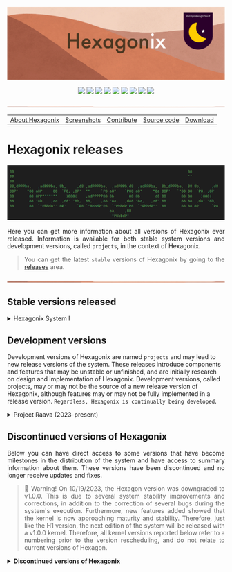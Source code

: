 <!-- Vamos adicionar o logotipo do sistema -->

<p align="center">
<img src="https://github.com/hexagonix/Doc/blob/main/Img/banner.png">
</p>

<div align="center">

![](https://img.shields.io/github/license/hexagonix/hexagonix.svg)
![](https://img.shields.io/github/stars/hexagonix/hexagonix.svg)
![](https://img.shields.io/github/issues/hexagonix/hexagonix.svg)
![](https://img.shields.io/github/issues-closed/hexagonix/hexagonix.svg)
![](https://img.shields.io/github/issues-pr/hexagonix/hexagonix.svg)
![](https://img.shields.io/github/issues-pr-closed/hexagonix/hexagonix.svg)
![](https://img.shields.io/github/downloads/hexagonix/hexagonix/total.svg)
![](https://img.shields.io/github/release/hexagonix/hexagonix.svg)
[![](https://img.shields.io/twitter/follow/hexagonixOS.svg?style=social&label=Follow%20%40HexagonixOS)](https://twitter.com/hexagonixOS)

</div>

<!-- Vai funcionar como <hr> -->

<img src="https://github.com/hexagonix/Doc/blob/main/Img/hr.png" width="100%" height="2px" />

<table align="center">
<tr>
<td><a href="https://github.com/hexagonix/Doc/blob/main/Hexagonix/Hexagonix.en.md">About Hexagonix</a></td>
<td><a href="https://github.com/hexagonix/Doc/blob/main/Hexagonix/Hexagonix.en.md#-screenshots">Screenshots</a></td>
<td><a href="https://github.com/hexagonix/Doc/blob/main/Hexagonix/Hexagonix.pt.md#contribuir-e-reportar-erros">Contribute</a></td>
<td><a href="https://github.com/hexagonix/src">Source code</a></td>
<td><a href="https://github.com/hexagonix/Doc/blob/main/Hexagonix/README.pt.md">Download</a></td>
</tr>
</table>

# Hexagonix releases

<div align="center">

<img src="https://github.com/hexagonix/Doc/blob/main/Img/HexagonixSourceHeader.png">

</div>

<div align="justify">

Here you can get more information about all versions of Hexagonix ever released. Information is available for both stable system versions and development versions, called `projects`, in the context of Hexagonix.

> You can get the latest `stable` versions of Hexagonix by going to the [releases](https://github.com/hexagonix/hexagonix/releases) area.

</div>

<!-- Vai funcionar como <hr> -->

<img src="https://github.com/hexagonix/Doc/blob/main/Img/hr.png" width="100%" height="2px" />

## Stable versions released

<details title="Hexagonix System I" align='left'>
<br>
<summary align='left'>Hexagonix System I</summary>

<div align="justify">

</div>

</details>

## Development versions

Development versions of Hexagonix are named `projects` and may lead to new release versions of the system. These releases introduce components and features that may be unstable or unfinished, and are initially research on design and implementation of Hexagonix. Development versions, called projects, may or may not be the source of a new release version of Hexagonix, although features may or may not be fully implemented in a release version. `Regardless, Hexagonix is ​​continually being developed`.

<details title="Project Raava" align='left'>
<br>
<summary align='left'>Project Raava (2023-present)</summary>

<div align="justify">

Project Raava is a fork of Hexagonix H2 Release 2 (CURRENT branch), which aims to develop the next stable release of the system, version H3 (no release schedule defined - the release may not occur in 2023). For this, the system starts from:

- Hexagon based in early v1.3.6 (version 1.3 revision 6);
- Base of Hexagonix H2 Release 2 (H2R2): H2-CURRENT+290320231532;
- Hexagon v1.3.7 (version 1.3 revision 7) - 05/20/2023;

</div>

</details>

## Discontinued versions of Hexagonix

<div align="justify">

Below you can have direct access to some versions that have become milestones in the distribution of the system and have access to summary information about them. These versions have been discontinued and no longer receive updates and fixes.

> :construction: Warning! On 10/19/2023, the Hexagon version was downgraded to v1.0.0. This is due to several system stability improvements and corrections, in addition to the correction of several bugs during the system's execution. Furthermore, new features added showed that the kernel is now approaching maturity and stability. Therefore, just like the H1 version, the next edition of the system will be released with a v1.0.0 kernel. Therefore, all kernel versions reported below refer to a numbering prior to the version rescheduling, and do not relate to current versions of Hexagon.

</div>

<details title="Discontinued versions of Hexagonix" align='left'>
<br>
<summary align='left'><strong>Discontinued versions of Hexagonix</strong></summary>

<div align="justify">

<details title="Hexagonix H1" align='left'>
<br>
<summary align='left'><strong>Hexagonix H1</strong></summary>

<div align="justify">

This is the first extensively tested and marked stable version of the system. Hexagonix H1 is also the basis of Andromeda H1. Many improvements have been made since previous versions of the system, which used series of numbers to identify versions. Version 1.2-beta, in the previous numbering, was improved and served as the basis for the development of the most stable version to date, the H1 version, the public release of the system. You can get that release [here](https://github.com/hexagonix/hexagonix/releases/tag/H1). This version will continue to be improved and changes will be made available continuously.
  
</div>

<details title="Hexagonix H1 R1 (Caladan)" align='left'>
<br>
<summary align='left'>Hexagonix H1 R1 (Caladan)</summary>

<div align="justify">

Hexagonix H1 R1 (codenamed Caladan) is the first patch pack for the H1 version of Hexagonix. Many improvements have been made to various Hexagonix Unix utilities, as well as enhancements and fixes have been made to the Andromeda userland. Hexagon has been updated to version 9.3, with many bug fixes, stability improvements, increased performance and smaller memory footprint, as well as fixed support for PS/2 mice (and USB via PS/2 emulation) and other devices. Go to the [releases](https://github.com/hexagonix/hexagonix/releases) area and look for version H1 R1.

</div>

</details>

<details title="Hexagonix H1 R2 (Caladan)" align='left'>
<br>
<summary align='left'>Hexagonix H1 R2 (Caladan)</summary>

<div align="justify">

Second update package for Hexagonix/Andromeda version H1, which includes:

- Kernel Hexagon v9.4A;
- Improvements in several Hexagonix utilities;
- Improvements in various Andromeda utilities;

Several runtime failures have been identified in various Andromeda utilities that have been fixed in this release. Updates were also added to Hexagon, decreasing memory pressure and targeting errors identified during system execution. The system manuals have also been updated, as well as the naming used in a number of utilities. From now on, the next H1 version update will focus on improvements and adding new features. Go to the [releases](https://github.com/hexagonix/hexagonix/releases) area and look for the H1 R2 version.

</div>

</details>

<details title="Hexagonix H1 R3 (Duna)" align='left'>
<br>
<summary align='left'>Hexagonix H1 R3 (Duna)</summary>

<div align="justify">

Final release of the H1 version of the system. This is the release analogous to a 1.0 version of the software. To this end, the internal version numbers of several system components have been changed to celebrate this milestone. Hexagon now identifies itself as in version 1.0, as well as other components. The version has been extensively tested and is stable. The H1 R3 release includes:

- Kernel Hexagon v1.0;
- General fixes in various Hexagonix and Andromeda utilities;
- Improvements in the system libraries;
- Stability fixes in various utilities;
- Improvements in Andromeda Settings;

Go to the [releases](https://github.com/hexagonix/hexagonix/releases) area and look for version H1 R3.

</div>

</details>

<details title="Hexagonix H1 R4 (Vega)" align='left'>
<br>
<summary align='left'>Hexagonix H1 R4 (Vega)</summary>

<div align="justify">

System-wide bug fixes and improvements.

- General fixes in various Hexagonix and Andromeda utilities;
- Improvements in the system libraries;
- Stability fixes in various utilities;
- Improvements in Andromeda Settings;

</div>

</details>

<details title="Hexagonix H1 R5 (Orion)" align='left'>
<br>
<summary align='left'>Hexagonix H1 R5 (Orion)</summary>

<div align="justify">

This system update fixes several bugs in the system, including issues encountered when booting on physical machines and in virtualized environments on HBoot and Hexagon.

- Kernel Hexagon v1.1;
- General fixes in various Hexagonix and Andromeda utilities;
- Improvements in the system libraries;
- Stability fixes in various utilities;
- Improvements in Andromeda Settings;

</div>

</details>

<!-- Vai funcionar como <hr> -->

<img src="https://github.com/hexagonix/Doc/blob/main/Img/hr.png" width="100%" height="2px" />

</details>

<details title="Hexagonix H2" align='left'>
<br>
<summary align='left'><strong>Hexagonix H2</strong></summary>

<details title="Hexagonix H2 (development versions)" align='left'>
<br>
<summary align='left'>Hexagonix H2 (development versions)</summary>

<details title="Hexagonix H2-dev.beta1" align='left'>
<br>
<summary align='left'>Hexagonix H2-dev.beta1</summary>

<div align="justify">

The development version, H2 (codenamed Vita Nova), is the next version of Hexagonix. So far, the changes and improvements over the Hexagonix H1-R6 are:

- Kernel Hexagon v1.1.2;
- Fusion of the Hexagonix and Andromeda distributions into a single distribution;
- Removal of file extension for system binaries;
- Adding license terms to the system image;
- Improvements in Unix utilities and Hexagonix-Andromeda apps (old Andromeda applications);
- Hexagon Boot v0.3 (incompatible with H1 version).

</div>

</details>

<details title="Hexagonix H2-dev.beta4" align='left'>
<br>
<summary align='left'>Hexagonix H2-dev.beta4</summary>

<div align="justify">

- Deep change in the Unix atop utility;
- Renamed atop to htop;
- Improvements in the logind daemon;
- Font hint renamed to Avatar;
- Removal of Unix.sh file from libasm;
- Constants from Unix.s moved to Unix man utility.

</div>

</details>

<details title="Hexagonix H2-dev.beta5" align='left'>
<br>
<summary align='left'>Hexagonix H2-dev.beta5</summary>

<div align="justify">

- Hexagon emergency fix (v1.1.7) due to memory leak issues when requesting device restart (affects versions H2-dev.beta1 to H2-dev.beta4);
- init v2.0, with support to run multiple services in list.
- Disabling "modern" login mode in logind. The default login interface follows that seen on Unix-like systems (FreeBSD as a major inspiration);
- General improvements to the following Unix utilities:
  - [x] login;
  - [x] energia;
  - [x] htop;
  - [X] man;
  - [x] su;
  - [x] top;
  - [x] uname;
- Tests run to verify proper system operation (no new issues found).

</div>

</details>

<details title="Hexagonix H2-dev.beta6" align='left'>
<br>
<summary align='left'>Hexagonix H2-dev.beta6</summary>

<div align="justify">

The H2-dev.beta6 version came to standardize a number of Hexagonix services, as well as enforce compliance in system fonts and comments. Most of the changes in this version are not visible to the user, but they are important to guarantee the stability of the system. See the most important changes:

* Improvements in the messages of the system utilities, especially in error messages;
* Fixes in the following system utilities:
  - [x] DOSsh;
  - [x] init;
  - [x] su;
  - [x] login;
* A definition error in su could lead to the utility crashing or not working, since it would try to load the default shell (sh) with the name sh.app;
* Complete removal of references to Andromeda, since the distribution was merged into Hexagonix (see Hexagonix H2-dev.beta1). Removal took place at:
  - Name of functions;
  - Name of variables and constants;
  - Comments;
* Improved manual pages for all utilities;
* Improved Hexagon online documentation;
* Changed the version name from "Vita Nova" to "VitaNova", preventing issues when checking the hostname generated during system build;
* Changed the formatting of the init services declaration.

- [x] Release date: 28/11/2022 (dd/mm/yyyy)

</div>

</details>

<details title="Hexagonix H2-dev.beta7" align='left'>
<br>
<summary align='left'>Hexagonix H2-dev.beta7</summary>

<div align="justify">

Translation of messages from Unix utilities into English.

- [x] Release date: 30/11/2022 (dd/mm/yyyy)

</div>

</details>

<details title="Hexagonix H2-dev.beta8" align='left'>
<br>
<summary align='left'>Hexagonix H2-dev.beta8</summary>

<div align="justify">

* Messages from Andromeda-Hexagonix utilities and HBoot translated into English;
* Hexagon messages translated into English;

> It is worth noting that the names of functions, as well as comments in files that make up the system, will remain in Portuguese at this time.

- [x] Release date: 04/12/2022 (dd/mm/yyyy)

</div>

</details>

<!-- Vai funcionar como <hr> -->

<img src="https://github.com/hexagonix/Doc/blob/main/Img/hr.png" width="100%" height="2px" />

</details>

<details title="Hexagonix H2 Release 1" align='left'>
<br>
<summary align='left'>Hexagonix H2 Release 1</summary>

Consolidation of development versions, with:

- Hexagon kernel v1.2.5;
- HBoot v0.4 (incompatible with Hexagonix H1 to H1-R6);
- Fusion of Hexagonix and Andromeda distributions into a single distribution;
- File extension removal for system binaries;
- Addition of license terms in the system image;
- Improvements in Unix utilities and Hexagonix-Andromeda (old Andromeda applications);
- Deep change in the Unix atop utility;
- Renamed atop to htop;
- Improvements in the logind daemon;
- Font hint renamed to Avatar;
- Utility init v2.0, with support to run multiple services in list.
- Disabling "modern" login mode in logind. The default login interface follows that seen on Unix-like systems (FreeBSD as a major inspiration);
- General improvements to the following Unix utilities:
  - [x] login;
  - [x] energia;
  - [x] htop;
  - [x] man;
  - [x] su;
  - [x] top;
  - [x] uname;
- Improvements in the messages of the system utilities, especially in error messages;
- Fixes in the following system utilities:
  - [x] DOSsh;
  - [x] init;
  - [x] su;
  - [x] login;
- A definition error in su could lead to the utility crashing or not working, since it would try to load the default shell (sh) with the name sh.app;
- Complete removal of references to Andromeda, since the distribution was merged into Hexagonix (see Hexagonix H2-dev.beta1). Removal took place at:
  - Name of functions;
  - Name of variables and constants;
  - Comments;
- Improved manual pages for all utilities;
- Improved Hexagon online documentation;
- Changed the version name from "Vita Nova" to "VitaNova", preventing problems when checking the hostname generated during system construction;
- Change in the formatting of the init services declaration;
- Translation of messages from Unix utilities into English;
- Messages from Andromeda-Hexagonix and HBoot utilities translated into English;
- Hexagon messages translated into English.

- [x] Release date: 12/12/2022 (dd/mm/yyyy)

</details>

<details title="Hexagonix H2 Release 2" align='left'>
<br>
<summary align='left'>Hexagonix H2 Release 2</summary>

- Hexagon kernel v1.3.2;
- HBoot v0.7.1;
- Improvements in Unix utilities and Hexagonix-Andromeda applications;
- Improvements in the logind daemon;
- New first use experience (OOBE - Out of Box Experience);
- Avatar font renamed to Aurora;
- Improvements in the messages of the system utilities, especially in error messages;
- Improved manual pages for all utilities;
- Improved Hexagon online documentation, including system calls;
- Version name change from "VitaNova" to "Darwin";
- Change in the formatting of the init services declaration;
- Translation of messages from Unix utilities to English completed;
- Improvements in the settings utility (Config);
- Assembly development libraries version 0.10.1;

- [x] Release date: 28/02/2023 (dd/mm/yyyy)

</details>

<!-- Vai funcionar como <hr> -->

<img src="https://github.com/hexagonix/Doc/blob/main/Img/hr.png" width="100%" height="2px" />

</details>

</details>

